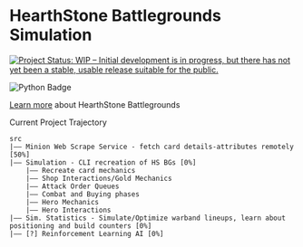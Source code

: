 # HearthStone Battlegrounds Simulation

[![Project Status: WIP – Initial development is in progress, but there has not yet been a stable, usable release suitable for the public.](https://www.repostatus.org/badges/latest/wip.svg)](https://www.repostatus.org/#wip)

![Python Badge](https://img.shields.io/badge/Python-007396?style=for-the-badge&labelColor=black&logo=Python&logoColor=white) 

[Learn more](https://playhearthstone.com/en-us/news/23156373) about HearthStone Battlegrounds

Current Project Trajectory
```
src
|—— Minion Web Scrape Service - fetch card details-attributes remotely [50%]
|—— Simulation - CLI recreation of HS BGs [0%]
    |—— Recreate card mechanics
    |—— Shop Interactions/Gold Mechanics
    |—— Attack Order Queues
    |—— Combat and Buying phases
    |—— Hero Mechanics
    |—— Hero Interactions
|—— Sim. Statistics - Simulate/Optimize warband lineups, learn about positioning and build counters [0%]
|—— [?] Reinforcement Learning AI [0%] 

```
